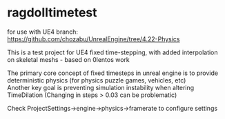 # ragdolltimetest

for use with UE4 branch: https://github.com/chozabu/UnrealEngine/tree/4.22-Physics

This is a test project for UE4 fixed time-stepping, with added interpolation on skeletal meshs - based on 0lentos work

The primary core concept of fixed timesteps in unreal engine is to provide deterministic physics (for physics puzzle games, vehicles, etc)  
Another key goal is preventing simulation instability when altering TimeDilation (Changing in steps > 0.03 can be problematic)

Check ProjectSettings->engine->physics->framerate to configure settings
